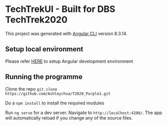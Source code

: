 # TechTrekUI - Built for DBS TechTrek2020

This project was generated with [Angular CLI](https://github.com/angular/angular-cli) version 8.3.14.

## Setup local environment

Please refer [HERE](https://angular.io/guide/setup-local) to setup Angular development environment

## Running the programme

Clone the repo ```git clone https://github.com/Ashleychua/T2020_Purple1.git```

Do a ```npm install``` to install the required modules

Run `ng serve` for a dev server. Navigate to `http://localhost:4200/`. The app will automatically reload if you change any of the source files.
